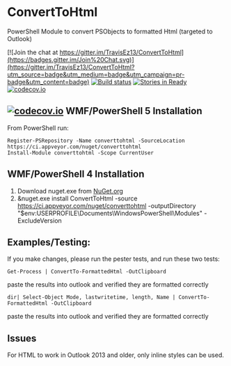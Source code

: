 # ConvertToHtml

PowerShell Module to convert PSObjects to formatted Html (targeted to Outlook)

[![Join the chat at https://gitter.im/TravisEz13/ConvertToHtml](https://badges.gitter.im/Join%20Chat.svg)](https://gitter.im/TravisEz13/ConvertToHtml?utm_source=badge&utm_medium=badge&utm_campaign=pr-badge&utm_content=badge)
[![Build status](https://ci.appveyor.com/api/projects/status/j1vu2x67hxjmbtes/branch/master?svg=true)](https://ci.appveyor.com/project/TravisEz13/converttohtml/branch/master)
[![Stories in Ready](https://badge.waffle.io/TravisEz13/ConvertToHtml.png?label=ready&title=Ready)](https://waffle.io/TravisEz13/ConvertToHtml)
[![codecov.io](http://codecov.io/github/TravisEz13/ConvertToHtml/coverage.svg?branch=master)](http://codecov.io/github/TravisEz13/ConvertToHtml?branch=master)

[![codecov.io](http://codecov.io/github/TravisEz13/ConvertToHtml/branch.svg?branch=master)](http://codecov.io/github/TravisEz13/ConvertToHtml?branch=master)
WMF/PowerShell 5 Installation
--------------------------------
From PowerShell run:

	Register-PSRepository -Name converttohtml -SourceLocation https://ci.appveyor.com/nuget/converttohtml
	Install-Module converttohtml -Scope CurrentUser

WMF/PowerShell 4 Installation
-----------------------------
 1. Download nuget.exe from [NuGet.org](https://nuget.org/nuget.exe) 
 2. &nuget.exe install ConvertToHtml -source https://ci.appveyor.com/nuget/converttohtml -outputDirectory "$env:USERPROFILE\Documents\WindowsPowerShell\Modules\" -ExcludeVersion

Examples/Testing:
-----------------

If you make changes, please run the pester tests, and run these two tests:

    Get-Process | ConvertTo-FormattedHtml -OutClipboard

paste the results into outlook and verified they are formatted correctly

    dir| Select-Object Mode, lastwritetime, length, Name | ConvertTo-FormattedHtml -OutClipboard

paste the results into outlook and verified they are formatted correctly

Issues
------
For HTML to work in Outlook 2013 and older, only inline styles can be used.
